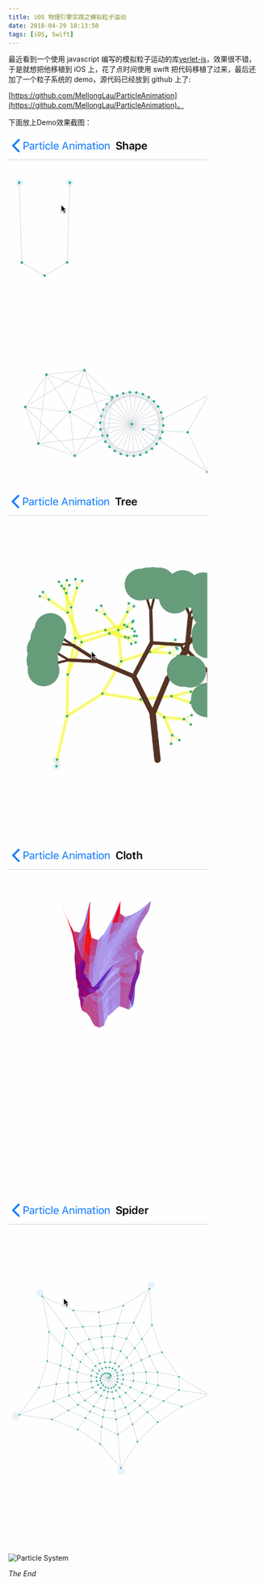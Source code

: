 ```yaml
---
title: iOS 物理引擎实践之模拟粒子运动
date: 2018-04-29 10:13:50
tags: [iOS, Swift] 
---
```


最近看到一个使用 javascript 编写的模拟粒子运动的库[verlet-js](https://github.com/subprotocol/verlet-js)，效果很不错，于是就想把他移植到 iOS 上，花了点时间使用 swift 把代码移植了过来，最后还加了一个粒子系统的 demo，源代码已经放到 github 上了: 

[https://github.com/MellongLau/ParticleAnimation](https://github.com/MellongLau/ParticleAnimation)。

下面放上Demo效果截图：

![Shape](https://raw.githubusercontent.com/MellongLau/ParticleAnimation/master/screenshot-shape.gif)

<!-- more -->

![Tree](https://raw.githubusercontent.com/MellongLau/ParticleAnimation/master/screenshot-tree.gif)

![Cloth](https://raw.githubusercontent.com/MellongLau/ParticleAnimation/master/screenshot-cloth.gif)

![Spider](https://raw.githubusercontent.com/MellongLau/ParticleAnimation/master/screenshot-spider.gif)

![Particle System](https://raw.githubusercontent.com/MellongLau/ParticleAnimation/master/screenshort-particle-system.gif)

*The End*
